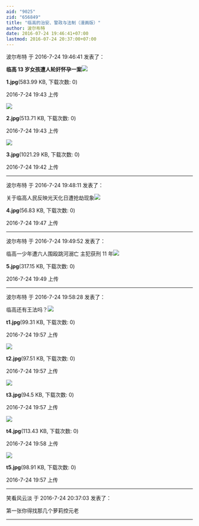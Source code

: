 ```yaml
---
aid: "9025"
zid: "656849"
title: "临高的治安、警政与法制（漫画版）"
author: 波尔布特
date: 2016-07-24 19:46:41+07:00
lastmod: 2016-07-24 20:37:00+07:00
---
```


波尔布特 于 2016-7-24 19:46:41 发表了：

**临高 13 岁女孩遭人轮奸怀孕一案**![](/9025/194309d9p0m8vkxipokpbq.jpg)

**1.jpg**(583.99 KB, 下载次数: 0)

2016-7-24 19:43 上传

![](/9025/194338eyh3c63b3h6f3tyt.jpg)

**2.jpg**(513.71 KB, 下载次数: 0)

2016-7-24 19:43 上传

![](/9025/194212wzll56c65l1o8ngl.jpg)

**3.jpg**(1021.29 KB, 下载次数: 0)

2016-7-24 19:42 上传

---

波尔布特 于 2016-7-24 19:48:11 发表了：

关于临高人民反映光天化日遭抢劫现象![](/9025/194734pt5tmo9t88u5s557.jpg)

**4.jpg**(56.83 KB, 下载次数: 0)

2016-7-24 19:47 上传

---

波尔布特 于 2016-7-24 19:49:52 发表了：

临高一少年遭六人围殴跳河溺亡 主犯获刑 11 年![](/9025/194924s2692s1ns5k23hz9.jpg)

**5.jpg**(317.15 KB, 下载次数: 0)

2016-7-24 19:49 上传

---

波尔布特 于 2016-7-24 19:58:28 发表了：

临高还有王法吗？![](/9025/195737v6q9q66c6xzx61b9.jpg)

**t1.jpg**(99.31 KB, 下载次数: 0)

2016-7-24 19:57 上传

![](/9025/195745oruha4srsuseuumm.jpg)

**t2.jpg**(97.51 KB, 下载次数: 0)

2016-7-24 19:57 上传

![](/9025/195756i426wwrd0b7c7cyu.jpg)

**t3.jpg**(94.5 KB, 下载次数: 0)

2016-7-24 19:57 上传

![](/9025/195802tf4j8ayh2lrfm3ql.jpg)

**t4.jpg**(113.43 KB, 下载次数: 0)

2016-7-24 19:58 上传

![](/9025/195714lzbf03cb8yv63bbc.jpg)

**t5.jpg**(98.91 KB, 下载次数: 0)

2016-7-24 19:57 上传

---

笑看风云淡 于 2016-7-24 20:37:03 发表了：

第一张你得找那几个萝莉控元老

---

